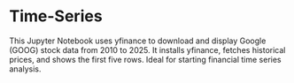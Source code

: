 # Time-Series
This Jupyter Notebook uses yfinance to download and display Google (GOOG) stock data from 2010 to 2025. It installs yfinance, fetches historical prices, and shows the first five rows. Ideal for starting financial time series analysis.
